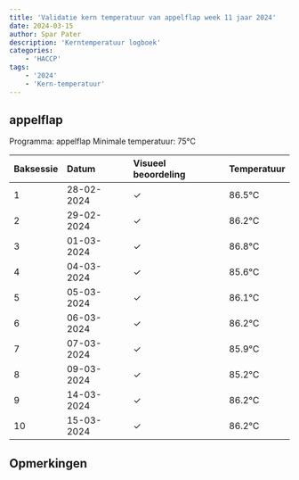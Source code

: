 ```yaml
---
title: 'Validatie kern temperatuur van appelflap week 11 jaar 2024'
date: 2024-03-15
author: Spar Pater
description: 'Kerntemperatuur logboek'
categories:
    - 'HACCP'
tags:
    - '2024'
    - 'Kern-temperatuur'
---
```


## appelflap

Programma: appelflap
Minimale temperatuur: 75°C

| Baksessie | Datum | Visueel beoordeling | Temperatuur |
|:---|:---|:---|:---|
| 1 | 28-02-2024 | &check; | 86.5°C |
| 2 | 29-02-2024 | &check; | 86.2°C |
| 3 | 01-03-2024 | &check; | 86.8°C |
| 4 | 04-03-2024 | &check; | 85.6°C |
| 5 | 05-03-2024 | &check; | 86.1°C |
| 6 | 06-03-2024 | &check; | 86.2°C |
| 7 | 07-03-2024 | &check; | 85.9°C |
| 8 | 09-03-2024 | &check; | 85.2°C |
| 9 | 14-03-2024 | &check; | 86.2°C |
| 10 | 15-03-2024 | &check; | 86.2°C |

## Opmerkingen


